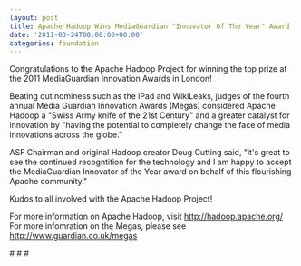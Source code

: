 ```yaml
---
layout: post
title: Apache Hadoop Wins MediaGuardian "Innovator Of The Year" Award
date: '2011-03-24T00:00:00+00:00'
categories: foundation
---
```

<p>Congratulations to the Apache Hadoop Project for winning the top prize at the 2011 MediaGuardian Innovation Awards in London!
</p>
<p>Beating out nominess such as the iPad and WikiLeaks, judges of the fourth annual Media Guardian Innovation Awards (Megas) considered Apache Hadoop a "Swiss Army knife of the 21st Century" and a&nbsp;greater catalyst for innovation by "having the potential to completely change the face of media innovations across the globe."
</p>
<p>ASF Chairman and original Hadoop creator Doug Cutting said, "it's great to see the continued recogntition for the technology and I am happy to accept the MediaGuardian Innovator of the Year award on behalf of this flourishing Apache community."
</p>
<p>Kudos to all involved with the Apache Hadoop Project!
</p>
<p>For more information on Apache Hadoop, visit <a href="http://hadoop.apache.org/">http://hadoop.apache.org/</a>
  <br />For more infomration on the Megas, please see <a href="http://www.guardian.co.uk/megas">http://www.guardian.co.uk/megas</a>
</p>
<p># # #
</p>

